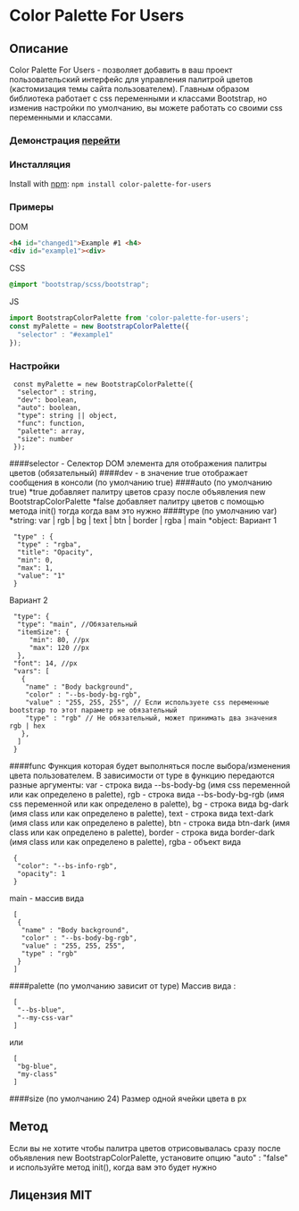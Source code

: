 # Color Palette For Users

## Описание
  Color Palette For Users - позволяет добавить в ваш проект пользовательский
интерфейс для управления палитрой цветов (кастомизация темы сайта пользователем).
Главным образом библиотека работает с css переменными и классами Bootstrap,
но изменив настройки по умолчанию, вы можете работать со своими css переменными и классами.
### Демонстрация [перейти](https://alexnilovwork.github.io/WebpackAndBootstrap/)
### Инсталляция
Install with [npm](https://www.npmjs.com/package/color-palette-for-users): `npm install color-palette-for-users`
### Примеры
DOM
```html
<h4 id="changed1">Example #1 <h4>
<div id="example1"><div>
```
CSS
```css
@import "bootstrap/scss/bootstrap";
```
JS
```javascript
import BootstrapColorPalette from 'color-palette-for-users';
const myPalette = new BootstrapColorPalette({
  "selector" : "#example1"
});
```
### Настройки

     const myPalette = new BootstrapColorPalette({
      "selector" : string,
      "dev": boolean,
      "auto": boolean,
      "type": string || object,
      "func": function,
      "palette": array,
      "size": number
     });

####selector - Селектор DOM элемента для отображения палитры цветов (обязательный)
####dev - в значение true отображает сообщения в консоли (по умолчанию true)
####auto (по умолчанию true)
*true добавляет палитру цветов сразу после объявления new BootstrapColorPalette
*false добавляет палитру цветов c помощью метода init() тогда когда вам это нужно
####type (по умолчанию var)
*string: var | rgb | bg | text | btn | border | rgba | main
*object:
Вариант 1

     "type" : {
      "type" : "rgba",
      "title": "Opacity",
      "min": 0,
      "max": 1,
      "value": "1"
     }

Вариант 2

     "type": {
      "type": "main", //Обязательный
      "itemSize": {
	     "min": 80, //px
	     "max": 120 //px
      },
     "font": 14, //px
     "vars": [
       {
        "name" : "Body background",
        "color" : "--bs-body-bg-rgb",
        "value" : "255, 255, 255", // Если используете css переменные bootstrap то этот параметр не обязательный
        "type" : "rgb" // Не обязательный, может принимать два значения rgb | hex
       },
      ]
     }  

####func
  Функция которая будет выполняться после выбора/изменения цвета пользователем.
В зависимости от type в функцию передаются разные аргументы:
var - строка вида --bs-body-bg (имя css переменной или как определено в palette),
rgb - строка вида --bs-body-bg-rgb (имя css переменной или как определено в palette),
bg - строка вида bg-dark (имя class или как определено в palette),
text - строка вида text-dark (имя class или как определено в palette),
btn - строка вида btn-dark (имя class или как определено в palette),
border - строка вида border-dark (имя class или как определено в palette),
rgba - объект вида

     {
      "color": "--bs-info-rgb",
      "opacity": 1
     }

main - массив вида

     [
      {
       "name" : "Body background",
       "color" : "--bs-body-bg-rgb",
       "value" : "255, 255, 255",
       "type" : "rgb"
      }
     ]

####palette (по умолчанию зависит от type)
Массив вида :

     [
      "--bs-blue",
      "--my-css-var"
     ]

или

     [
      "bg-blue",
      "my-class"
     ]

####size (по умолчанию 24)
  Размер одной ячейки цвета в px

## Метод
Если вы не хотите чтобы палитра цветов отрисовывалась сразу после объявления new BootstrapColorPalette,
установите опцию "auto" : "false" и используйте метод init(), когда вам это будет нужно
## Лицензия MIT
